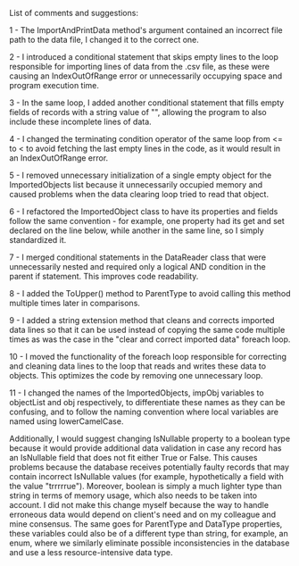 List of comments and suggestions:

1 - The ImportAndPrintData method's argument contained an incorrect file path to the data file, I changed it to the correct one.

2 - I introduced a conditional statement that skips empty lines to the loop responsible for importing lines of data from the .csv file, as these were causing an IndexOutOfRange error or unnecessarily occupying space and program execution time.

3 - In the same loop, I added another conditional statement that fills empty fields of records with a string value of "", allowing the program to also include these incomplete lines of data.

4 - I changed the terminating condition operator of the same loop from <= to < to avoid fetching the last empty lines in the code, as it would result in an IndexOutOfRange error.

5 - I removed unnecessary initialization of a single empty object for the ImportedObjects list because it unnecessarily occupied memory and caused problems when the data clearing loop tried to read that object.

6 - I refactored the ImportedObject class to have its properties and fields follow the same convention - for example, one property had its get and set declared on the line below, while another in the same line, so I simply standardized it.

7 - I merged conditional statements in the DataReader class that were unnecessarily nested and required only a logical AND condition in the parent if statement. This improves code readability.

8 - I added the ToUpper() method to ParentType to avoid calling this method multiple times later in comparisons.

9 - I added a string extension method that cleans and corrects imported data lines so that it can be used instead of copying the same code multiple times as was the case in the "clear and correct imported data" foreach loop.

10 - I moved the functionality of the foreach loop responsible for correcting and cleaning data lines to the loop that reads and writes these data to objects. This optimizes the code by removing one unnecessary loop.

11 - I changed the names of the ImportedObjects, impObj variables to objectList and obj respectively, to differentiate these names as they can be confusing, and to follow the naming convention where local variables are named using lowerCamelCase.

Additionally, I would suggest changing IsNullable property to a boolean type because it would provide additional data validation in case any record has an IsNullable field that does not fit either True or False. This causes problems because the database receives potentially faulty records that may contain incorrect IsNullable values (for example, hypothetically a field with the value "trrrrrue"). Moreover, boolean is simply a much lighter type than string in terms of memory usage, which also needs to be taken into account. I did not make this change myself because the way to handle erroneous data would depend on client's need and on my colleague and mine consensus.
The same goes for ParentType and DataType properties, these variables could also be of a different type than string, for example, an enum, where we similarly eliminate possible inconsistencies in the database and use a less resource-intensive data type.
